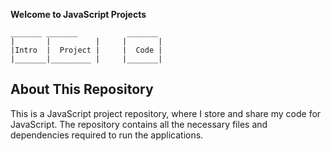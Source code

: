 **Welcome to JavaScript Projects**

```
_______ _______           _______
|       |          |     |       |
|Intro  |  Project |     |  Code |
|_______|_________ |     |_______|
```

**About This Repository**
-------------------------

This is a JavaScript project repository, where I store and share my code 
for JavaScript. The repository contains all the necessary files and 
dependencies required to run the applications.
